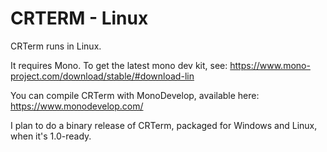 # CRTERM - Linux

CRTerm runs in Linux.

It requires Mono. To get the latest mono dev kit, see:
https://www.mono-project.com/download/stable/#download-lin

You can compile CRTerm with MonoDevelop, available here:
https://www.monodevelop.com/

I plan to do a binary release of CRTerm, packaged for Windows and Linux, when it's 1.0-ready.
